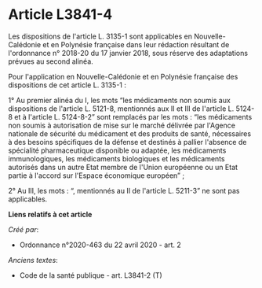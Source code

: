 # Article L3841-4

Les dispositions de l'article L. 3135-1 sont applicables en Nouvelle-Calédonie et en Polynésie française dans leur rédaction
résultant de l'ordonnance n° 2018-20 du 17 janvier 2018, sous réserve des adaptations prévues au second alinéa.

Pour l'application en Nouvelle-Calédonie et en Polynésie française des dispositions de cet article L. 3135-1 :

1° Au premier alinéa du I, les mots “les médicaments non soumis aux dispositions de l'article L. 5121-8, mentionnés aux II et
III de l'article L. 5124-8 et à l'article L. 5124-8-2” sont remplacés par les mots : “les médicaments non soumis à
autorisation de mise sur le marché délivrée par l'Agence nationale de sécurité du médicament et des produits de santé,
nécessaires à des besoins spécifiques de la défense et destinés à pallier l'absence de spécialité pharmaceutique disponible
ou adaptée, les médicaments immunologiques, les médicaments biologiques et les médicaments autorisés dans un autre Etat
membre de l'Union européenne ou un Etat partie à l'accord sur l'Espace économique européen” ;

2° Au III, les mots : “, mentionnés au II de l'article L. 5211-3” ne sont pas applicables.

**Liens relatifs à cet article**

_Créé par_:

  - Ordonnance n°2020-463 du 22 avril 2020 - art. 2

_Anciens textes_:

  - Code de la santé publique - art. L3841-2 (T)
